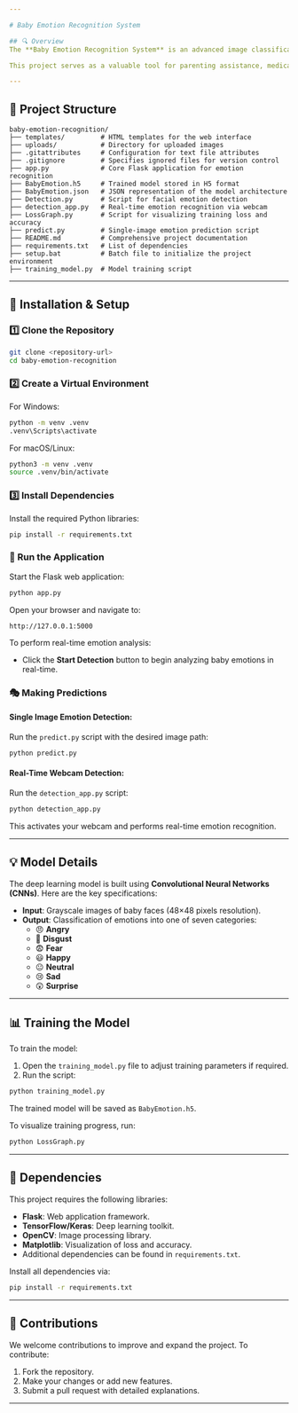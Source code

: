 ```yaml
---

# Baby Emotion Recognition System

## 🔍 Overview
The **Baby Emotion Recognition System** is an advanced image classification model powered by deep learning techniques. This system is designed to detect and classify a baby’s emotional state based on facial expressions. By utilizing **Convolutional Neural Networks (CNNs)**, the model processes grayscale images to predict emotions, including **Angry, Disgust, Fear, Happy, Neutral, Sad, and Surprise**.

This project serves as a valuable tool for parenting assistance, medical monitoring, and developing interactive baby care solutions.

---
```


## 📂 Project Structure
```plaintext
baby-emotion-recognition/
├── templates/         # HTML templates for the web interface
├── uploads/           # Directory for uploaded images
├── .gitattributes     # Configuration for text file attributes
├── .gitignore         # Specifies ignored files for version control
├── app.py             # Core Flask application for emotion recognition
├── BabyEmotion.h5     # Trained model stored in H5 format
├── BabyEmotion.json   # JSON representation of the model architecture
├── Detection.py       # Script for facial emotion detection
├── detection_app.py   # Real-time emotion recognition via webcam
├── LossGraph.py       # Script for visualizing training loss and accuracy
├── predict.py         # Single-image emotion prediction script
├── README.md          # Comprehensive project documentation
├── requirements.txt   # List of dependencies
├── setup.bat          # Batch file to initialize the project environment
├── training_model.py  # Model training script
```

---

## 🚀 Installation & Setup

### 1️⃣ Clone the Repository
```bash
git clone <repository-url>
cd baby-emotion-recognition
```

### 2️⃣ Create a Virtual Environment
For Windows:
```bash
python -m venv .venv
.venv\Scripts\activate
```

For macOS/Linux:
```bash
python3 -m venv .venv
source .venv/bin/activate
```

### 3️⃣ Install Dependencies
Install the required Python libraries:
```bash
pip install -r requirements.txt
```

### 🎥 Run the Application
Start the Flask web application:
```bash
python app.py
```

Open your browser and navigate to:
```
http://127.0.0.1:5000
```

To perform real-time emotion analysis:
- Click the **Start Detection** button to begin analyzing baby emotions in real-time.

### 🎭 Making Predictions
#### Single Image Emotion Detection:
Run the `predict.py` script with the desired image path:
```bash
python predict.py
```

#### Real-Time Webcam Detection:
Run the `detection_app.py` script:
```bash
python detection_app.py
```

This activates your webcam and performs real-time emotion recognition.

---

## 💡 Model Details
The deep learning model is built using **Convolutional Neural Networks (CNNs)**. Here are the key specifications:

- **Input**: Grayscale images of baby faces (48×48 pixels resolution).
- **Output**: Classification of emotions into one of seven categories:
  - 😠 **Angry**
  - 🤢 **Disgust**
  - 😨 **Fear**
  - 😃 **Happy**
  - 😐 **Neutral**
  - 😢 **Sad**
  - 😲 **Surprise**

---

## 📊 Training the Model
To train the model:
1. Open the `training_model.py` file to adjust training parameters if required.
2. Run the script:
```bash
python training_model.py
```
The trained model will be saved as `BabyEmotion.h5`.

To visualize training progress, run:
```bash
python LossGraph.py
```

---

## 🔧 Dependencies
This project requires the following libraries:
- **Flask**: Web application framework.
- **TensorFlow/Keras**: Deep learning toolkit.
- **OpenCV**: Image processing library.
- **Matplotlib**: Visualization of loss and accuracy.
- Additional dependencies can be found in `requirements.txt`.

Install all dependencies via:
```bash
pip install -r requirements.txt
```

---

## 🤝 Contributions
We welcome contributions to improve and expand the project. To contribute:
1. Fork the repository.
2. Make your changes or add new features.
3. Submit a pull request with detailed explanations.

---
